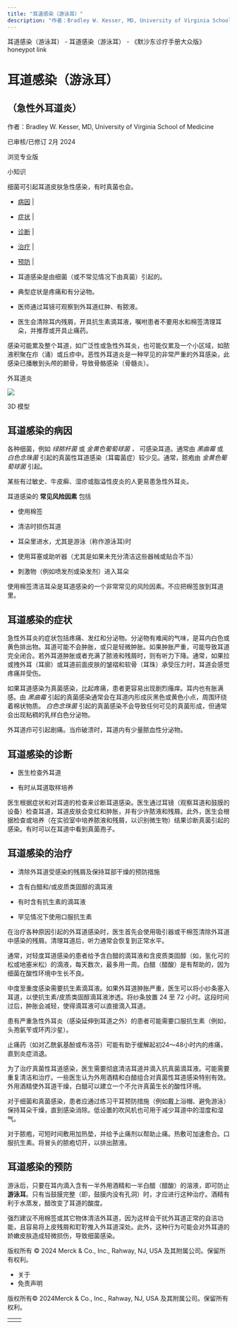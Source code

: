```yaml
---
title: "耳道感染（游泳耳）"
description: "作者：Bradley W. Kesser, MD, University of Virginia School of Medicine"
---
```


﻿耳道感染（游泳耳） \- 耳道感染（游泳耳） \- 《默沙东诊疗手册大众版》 honeypot link

# 耳道感染（游泳耳）

## （急性外耳道炎）

作者：Bradley W. Kesser, MD, University of Virginia School of Medicine

已审核/已修订 2月 2024

浏览专业版

小知识

细菌可引起耳道皮肤急性感染，有时真菌也会。

- [病因](#病因_v795543_zh) \|
- [症状](#症状_v795546_zh) \|
- [诊断](#诊断_v8341392_zh) \|
- [治疗](#治疗_v8341396_zh) \|
- [预防](#预防_v795550_zh) \|

- 耳道感染是由细菌（或不常见情况下由真菌）引起的。

- 典型症状是疼痛和有分泌物。

- 医师通过耳镜可观察到外耳道红肿、有脓液。

- 医生会清除耳内残屑，开具抗生素滴耳液，嘱咐患者不要用水和棉签清理耳朵，并推荐或开具止痛药。


感染可能累及整个耳道，如广泛性或急性外耳炎，也可能仅累及一个小区域，如脓液积聚在疖（涌）或丘疹中。恶性外耳道炎是一种罕见的非常严重的外耳感染，此感染已播散到头颅的颞骨，导致骨骼感染（骨髓炎）。

外耳道炎

![](https://edge.sitecorecloud.io/mmanual-ssq1ci05/media/home/images/b/i/o/biodigital-human-snapshot-external-otitis-cv-sized_zh.jpg?thn=0&sc_lang=zh&mw=500)

3D 模型

## 耳道感染的病因

各种细菌，例如 _绿脓杆菌_ 或 _金黄色葡萄球菌_ _，_ 可感染耳道。通常由 _黑曲霉_ 或 _白色念珠菌_ 引起的真菌性耳道感染（耳霉菌症）较少见。通常，脓疱由 _金黄色葡萄球菌_ 引起。

某些有过敏史、牛皮癣、湿疹或脂溢性皮炎的人更易患急性外耳炎。

耳道感染的 **常见风险因素** 包括

- 使用棉签

- 清洁时损伤耳道

- 耳朵里进水，尤其是游泳（称作游泳耳)时

- 使用耳塞或助听器（尤其是如果未充分清洁这些器械或贴合不当）

- 刺激物（例如喷发剂或染发剂）进入耳朵


使用棉签清洁耳朵是耳道感染的一个非常常见的风险因素。不应把棉签放到耳道里。

## 耳道感染的症状

急性外耳炎的症状包括疼痛、发红和分泌物。分泌物有难闻的气味，是耳内白色或黄色排出物。耳道可能不会肿胀，或只是轻微肿胀。如果肿胀严重，可能导致耳道完全闭合。若外耳道肿胀或者充满了脓液和残屑时，则有听力下降。通常，如果拉或拽外耳（耳廓）或耳道前面皮肤的皱褶和软骨（耳珠）承受压力时，耳道会感觉疼痛并受伤。

如果耳道感染为真菌感染，比起疼痛，患者更容易出现剧烈瘙痒。耳内也有胀满感。由 _黑曲霉_ 引起的真菌感染通常会在耳道内形成灰黑色或黄色小点，周围环绕着棉状物质。 _白色念珠菌_ 引起的真菌感染不会导致任何可见的真菌形成，但通常会出现粘稠的乳样白色分泌物。

外耳道疖可引起剧痛。当疖破溃时，耳道内有少量脓血性分泌物。

## 耳道感染的诊断

- 医生检查外耳道

- 有时从耳道取样培养


医生根据症状和对耳道的检查来诊断耳道感染。医生通过耳镜（观察耳道和鼓膜的设备）检查耳道，耳道皮肤会变红和肿胀，并有少许脓液和残屑。此外，医生会根据检查或培养（在实验室中培养脓液和残屑，以识别微生物）结果诊断真菌引起的感染。有时可以在耳道中看到真菌孢子。

## 耳道感染的治疗

- 清除外耳道受感染的残屑及保持耳部干燥的预防措施

- 含有白醋和/或皮质类固醇的滴耳液

- 有时含有抗生素的滴耳液

- 罕见情况下使用口服抗生素


在治疗各种原因引起的外耳道感染时，医生首先会使用吸引器或干棉签清除外耳道中感染的残屑。清理耳道后，听力通常会恢复到正常水平。

通常，对轻度耳道感染的患者给予含白醋的滴耳液和含皮质类固醇（如，氢化可的松或地塞米松）的滴液，每天数次，最多用一周。白醋（醋酸）是有帮助的，因为细菌在酸性环境中生长不良。

中度至重度感染需要抗生素滴耳液。如果外耳道肿胀严重，医生可以将小纱条塞入耳道，以使抗生素/皮质类固醇滴耳液渗透。将纱条放置 24 至 72 小时。这段时间过后，肿胀会减轻，使得滴耳液可以直接滴入耳道。

患有严重急性外耳炎（感染延伸到耳道之外）的患者可能需要口服抗生素（例如，头孢氨苄或环丙沙星）。

止痛药（如对乙酰氨基酚或布洛芬）可能有助于缓解起初24～48小时内的疼痛，直到炎症消退。

为了治疗真菌性耳道感染，医生需要彻底清洁耳道并滴入抗真菌滴耳液。可能需要重复清洁和治疗。一些医生认为外用酒精和白醋组合对真菌性耳道感染特别有效。外用酒精使外耳道干燥，白醋可以建立一个不允许真菌生长的酸性环境。

对于细菌和真菌感染，患者应通过练习干耳预防措施（例如戴上浴帽、避免游泳）保持耳朵干燥，直到感染消除。低设置的吹风机也可用于减少耳道中的湿度和湿气。

对于脓疱，可短时间敷用加热垫，并给予止痛剂以帮助止痛。热敷可加速愈合。口服抗生素。将冒头的脓疱切开，以排出脓液。

## 耳道感染的预防

游泳后，只要在耳内滴入含有一半外用酒精和一半白醋（醋酸）的溶液，即可防止 **游泳耳**。只有当鼓膜完整（即，鼓膜内没有孔洞）时，才应进行这种治疗。酒精有利于水蒸发，醋改变了耳道的酸度。

强烈建议不用棉签或其它物体清洁外耳道，因为这样会干扰外耳道正常的自洁功能，且容易将上皮残屑和耵聍推入外耳道深处。此外，这种行为可能会对外耳道的娇嫩皮肤造成轻微损伤，导致细菌感染。



版权所有 © 2024
Merck & Co., Inc., Rahway, NJ, USA 及其附属公司。保留所有权利。

- 关于
- 免责声明

版权所有© 2024Merck & Co., Inc., Rahway, NJ, USA 及其附属公司。保留所有权利。

|     |     |
| --- | --- |
|  |  |